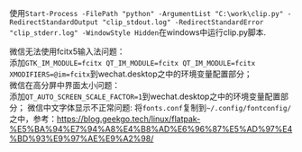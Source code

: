 使用`Start-Process -FilePath "python" -ArgumentList "C:\work\clip.py" -RedirectStandardOutput "clip_stdout.log" -RedirectStandardError "clip_stderr.log" -WindowStyle Hidden`在windows中运行clip.py脚本.

微信无法使用fcitx5输入法问题：  
添加`GTK_IM_MODULE=fcitx QT_IM_MODULE=fcitx QT_IM_MODULE=fcitx XMODIFIERS=@im=fcitx`到wechat.desktop之中的环境变量配置部分；   
微信在高分屏中界面太小问题：  
添加`QT_AUTO_SCREEN_SCALE_FACTOR=1`到wechat.desktop之中的环境变量配置部分；
微信中文字体显示不正常问题:
将`fonts.conf`复制到`~/.config/fontconfig/`之中，参考：https://blog.geekgo.tech/linux/flatpak-%E5%BA%94%E7%94%A8%E4%B8%AD%E6%96%87%E5%AD%97%E4%BD%93%E9%97%AE%E9%A2%98/
